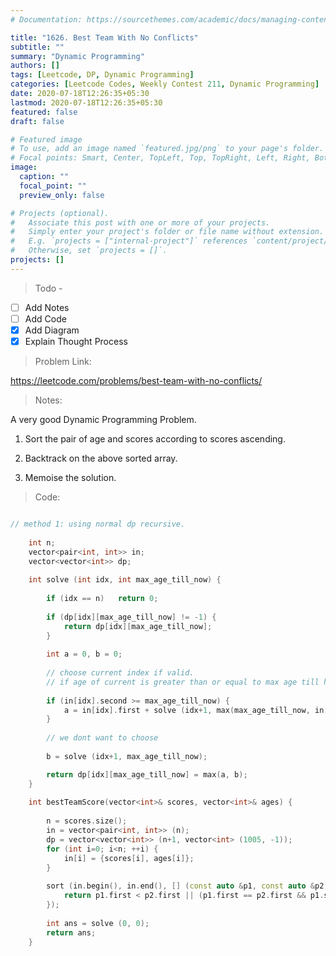 ```yaml
---
# Documentation: https://sourcethemes.com/academic/docs/managing-content/

title: "1626. Best Team With No Conflicts"
subtitle: ""
summary: "Dynamic Programming"
authors: []
tags: [Leetcode, DP, Dynamic Programming]
categories: [Leetcode Codes, Weekly Contest 211, Dynamic Programming]
date: 2020-07-18T12:26:35+05:30
lastmod: 2020-07-18T12:26:35+05:30
featured: false
draft: false 

# Featured image
# To use, add an image named `featured.jpg/png` to your page's folder.
# Focal points: Smart, Center, TopLeft, Top, TopRight, Left, Right, BottomLeft, Bottom, BottomRight.
image:
  caption: ""
  focal_point: ""
  preview_only: false

# Projects (optional).
#   Associate this post with one or more of your projects.
#   Simply enter your project's folder or file name without extension.
#   E.g. `projects = ["internal-project"]` references `content/project/deep-learning/index.md`.
#   Otherwise, set `projects = []`.
projects: []
---
```


> Todo -
- [ ] Add Notes
- [ ] Add Code
- [x] Add Diagram
- [x] Explain Thought Process

>Problem Link: 

https://leetcode.com/problems/best-team-with-no-conflicts/


> Notes:

 A very good Dynamic Programming Problem.
  
 1. Sort the pair of age and scores according to scores ascending.
 
 2. Backtrack on the above sorted array.

 3. Memoise the solution. 

> Code:
```c++

// method 1: using normal dp recursive.
    
    int n;
    vector<pair<int, int>> in;
    vector<vector<int>> dp;
    
    int solve (int idx, int max_age_till_now) {
        
        if (idx == n)   return 0;
        
        if (dp[idx][max_age_till_now] != -1) {
            return dp[idx][max_age_till_now];
        }
        
        int a = 0, b = 0;
        
        // choose current index if valid.
        // if age of current is greater than or equal to max age till here.
        
        if (in[idx].second >= max_age_till_now) {
            a = in[idx].first + solve (idx+1, max(max_age_till_now, in[idx].second));
        }
        
        // we dont want to choose
        
        b = solve (idx+1, max_age_till_now);

        return dp[idx][max_age_till_now] = max(a, b);
    }
    
    int bestTeamScore(vector<int>& scores, vector<int>& ages) {
        
        n = scores.size();
        in = vector<pair<int, int>> (n);
        dp = vector<vector<int>> (n+1, vector<int> (1005, -1));
        for (int i=0; i<n; ++i) {
            in[i] = {scores[i], ages[i]};
        }
        
        sort (in.begin(), in.end(), [] (const auto &p1, const auto &p2) {
            return p1.first < p2.first || (p1.first == p2.first && p1.second < p2.second);
        });
        
        int ans = solve (0, 0);
        return ans;
    }
    
```
